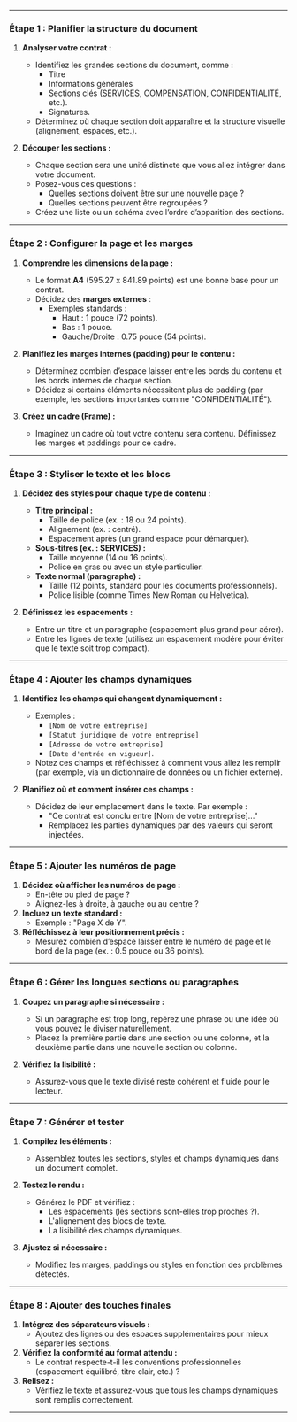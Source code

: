 
---

### **Étape 1 : Planifier la structure du document**
1. **Analyser votre contrat :**
   - Identifiez les grandes sections du document, comme :  
     - Titre  
     - Informations générales  
     - Sections clés (SERVICES, COMPENSATION, CONFIDENTIALITÉ, etc.).  
     - Signatures.  
   - Déterminez où chaque section doit apparaître et la structure visuelle (alignement, espaces, etc.).

2. **Découper les sections :**
   - Chaque section sera une unité distincte que vous allez intégrer dans votre document.
   - Posez-vous ces questions :
     - Quelles sections doivent être sur une nouvelle page ?
     - Quelles sections peuvent être regroupées ?
   - Créez une liste ou un schéma avec l’ordre d’apparition des sections.

---

### **Étape 2 : Configurer la page et les marges**
1. **Comprendre les dimensions de la page :**
   - Le format **A4** (595.27 x 841.89 points) est une bonne base pour un contrat.
   - Décidez des **marges externes** :
     - Exemples standards : 
       - Haut : 1 pouce (72 points).
       - Bas : 1 pouce.
       - Gauche/Droite : 0.75 pouce (54 points).

2. **Planifiez les marges internes (padding) pour le contenu :**
   - Déterminez combien d’espace laisser entre les bords du contenu et les bords internes de chaque section.
   - Décidez si certains éléments nécessitent plus de padding (par exemple, les sections importantes comme "CONFIDENTIALITÉ").

3. **Créez un cadre (Frame) :**
   - Imaginez un cadre où tout votre contenu sera contenu. Définissez les marges et paddings pour ce cadre.

---

### **Étape 3 : Styliser le texte et les blocs**
1. **Décidez des styles pour chaque type de contenu :**
   - **Titre principal :**
     - Taille de police (ex. : 18 ou 24 points).
     - Alignement (ex. : centré).
     - Espacement après (un grand espace pour démarquer).  
   - **Sous-titres (ex. : SERVICES) :**
     - Taille moyenne (14 ou 16 points).
     - Police en gras ou avec un style particulier.
   - **Texte normal (paragraphe) :**
     - Taille (12 points, standard pour les documents professionnels).
     - Police lisible (comme Times New Roman ou Helvetica).  

2. **Définissez les espacements :**
   - Entre un titre et un paragraphe (espacement plus grand pour aérer).
   - Entre les lignes de texte (utilisez un espacement modéré pour éviter que le texte soit trop compact).

---

### **Étape 4 : Ajouter les champs dynamiques**
1. **Identifiez les champs qui changent dynamiquement :**
   - Exemples :
     - `[Nom de votre entreprise]`  
     - `[Statut juridique de votre entreprise]`  
     - `[Adresse de votre entreprise]`  
     - `[Date d'entrée en vigueur]`.  
   - Notez ces champs et réfléchissez à comment vous allez les remplir (par exemple, via un dictionnaire de données ou un fichier externe).

2. **Planifiez où et comment insérer ces champs :**
   - Décidez de leur emplacement dans le texte. Par exemple :
     - "Ce contrat est conclu entre [Nom de votre entreprise]..."  
     - Remplacez les parties dynamiques par des valeurs qui seront injectées.

---

### **Étape 5 : Ajouter les numéros de page**
1. **Décidez où afficher les numéros de page :**
   - En-tête ou pied de page ?
   - Alignez-les à droite, à gauche ou au centre ?
2. **Incluez un texte standard :**
   - Exemple : "Page X de Y".
3. **Réfléchissez à leur positionnement précis :**
   - Mesurez combien d’espace laisser entre le numéro de page et le bord de la page (ex. : 0.5 pouce ou 36 points).

---

### **Étape 6 : Gérer les longues sections ou paragraphes**
1. **Coupez un paragraphe si nécessaire :**
   - Si un paragraphe est trop long, repérez une phrase ou une idée où vous pouvez le diviser naturellement.
   - Placez la première partie dans une section ou une colonne, et la deuxième partie dans une nouvelle section ou colonne.

2. **Vérifiez la lisibilité :**
   - Assurez-vous que le texte divisé reste cohérent et fluide pour le lecteur.

---

### **Étape 7 : Générer et tester**
1. **Compilez les éléments :**
   - Assemblez toutes les sections, styles et champs dynamiques dans un document complet.
2. **Testez le rendu :**
   - Générez le PDF et vérifiez :
     - Les espacements (les sections sont-elles trop proches ?).
     - L'alignement des blocs de texte.
     - La lisibilité des champs dynamiques.

3. **Ajustez si nécessaire :**
   - Modifiez les marges, paddings ou styles en fonction des problèmes détectés.

---

### **Étape 8 : Ajouter des touches finales**
1. **Intégrez des séparateurs visuels :**
   - Ajoutez des lignes ou des espaces supplémentaires pour mieux séparer les sections.
2. **Vérifiez la conformité au format attendu :**
   - Le contrat respecte-t-il les conventions professionnelles (espacement équilibré, titre clair, etc.) ?
3. **Relisez :**
   - Vérifiez le texte et assurez-vous que tous les champs dynamiques sont remplis correctement.

---